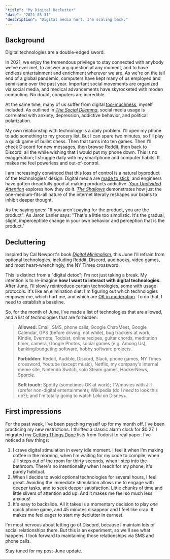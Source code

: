 ```yaml
---
"title": "My Digital Declutter"
"date": "2021-05-31"
"description": "Digital media hurt. I'm scaling back."
---
```


## Background

Digital technologies are a double-edged sword.

In 2021, we enjoy the tremendous privilege to stay connected with anybody we've ever met, to answer any question at any moment, and to have endless entertainment and enrichment wherever we are. As we're on the tail end of a global pandemic, computers have kept many of us employed and semi-sane over the past year. Important social movements are organized via social media, and medical advancements have skyrocketed with moden computing. No doubt, computers are incredible.

At the same time, many of us suffer from digital [too-muchness](https://www.merriam-webster.com/dictionary/too-muchness), myself included. As outlined in [_The Social Dilemma_](https://www.thesocialdilemma.com/), social media usage is correlated with anxiety, depression, addictive behavior, and political polarization.

My own relationship with technology is a daily problem. I'll open my phone to add something to my grocery list. But I can spare two minutes, so I'll play a quick game of bullet chess. Then that turns into ten games. Then I'll check Discord for new messages, then browse Reddit, then back to Discord, all the while wishing that I would put my phone down. This is no exaggeration; I struggle daily with my smartphone and computer habits. It makes me feel powerless and out-of-control.

I am increasingly convinced that this loss of control is a natural byproduct of the technologies' design. Digital media are [made to stick](https://heathbrothers.com/books/made-to-stick/), and engineers have gotten dreadfully good at making products addictive. [_Your Undivided Attention_](https://www.humanetech.com/podcast) explores how they do it. [_The Shallows_](http://www.nicholascarr.com/?page_id=16) demonstrates how just the one-medium-fits-all nature of the internet literally reshapes our brains to inhibit deeper thought.

As the saying goes: "If you aren't paying for the product, you are the product". As Jaron Lanier says: "That's a little too simplistic. It's the gradual, slight, imperceptible change in your own behavior and perception that is the product."

## Decluttering

Inspired by Cal Newport's book [_Digital Minimalism_](https://www.calnewport.com/books/digital-minimalism/), this June I'll refrain from optional technologies, including Reddit, Discord, audibooks, video games, and most heart-wrenchingly, the NY Times crossword.

This is distinct from a "digital detox"; I'm not just taking a break. My intention is to re-imagine **how I want to interact with digital technologies.** After June, I'll slowly reintroduce certain technologies, some with usage protocols. It's like an elimination diet: I'm figuring out which technologies empower me, which hurt me, and which are [OK in moderation](https://external-content.duckduckgo.com/iu/?u=https%3A%2F%2Fimageproxy.ifunny.co%2Fcrop%3Ax-20%2Cresize%3A320x%2Ccrop%3Ax800%2Cquality%3A90x75%2Fimages%2Fd86589f1cf1b9e3c33764f21ce4c05a744a251a3a8fd8e28783b8bffee631663_1.jpg). To do that, I need to establish a baseline.

So, for the month of June, I've made a list of technologies that are allowed, and a list of technologies that are forbidden:

> **Allowed:** Email, SMS, phone calls, Google Chat/Meet, Google Calendar, GPS (before driving, not while), bug trackers at work, Kindle, Evernote, Todoist, online recipes, guitar chords, meditation timer, camera, Google Photos, social games (e.g. Among Us), banking/budgeting software, hobby software projects.
> 
> **Forbidden:** Reddit, Audible, Discord, Slack, phone games, NY Times crossword, Youtube (except music), Netflix, my company's internal meme site, Nintendo Switch, solo Steam games, HackerNews, Sporcle.
> 
> **Soft touch:** Spotify (sometimes OK at work); TV/movies with Jill (prefer non-digital entertainment); Wikipedia (do I _need_ to look this up?); and I'm totally going to watch _Loki_ on Disney+.

## First impressions

For the past week, I've been psyching myself up for my month off. I've been practicing my new restrictions. I thrifted a classic alarm clock for $0.27. I migrated my [Getting Things Done](https://gettingthingsdone.com/) lists from Todoist to real paper. I've noticed a few things:

1. I crave digital stimulation in every idle moment. I feel it when I'm making coffee in the morning, when I'm waiting for my code to compile, when Jill steps out of the room for thirty seconds, when I step into the bathroom. There's no intentionality when I reach for my phone; it's purely habitual.
1. When I decide to avoid optional technologies for several hours, I feel great. Avoiding the immediate stimulation allows me to engage with deeper tasks, and to seek deeper satisfaction. Little chunks of time and little slivers of attention add up. And it makes me feel so much less anxious!
1. It's easy to backslide. All it takes is a momentary decision to play _one_ quick phone game, and 45 minutes disappear and I feel like crap. It makes me feel eager to start my declutter in earnest.

I'm most nervous about letting go of Discord, because I maintain lots of social relationships there. But this is an experiment, so we'll see what happens. I look forward to maintaining those relationships via SMS and phone calls.

Stay tuned for my post-June update.
